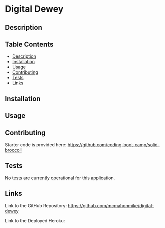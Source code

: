 # Digital Dewey

## Description


## Table Contents
- [Description](#description)
- [Installation](#installation)
- [Usage](#usage)
- [Contributing](#contributing)
- [Tests](#tests)
- [Links](#links)

## Installation



## Usage

## Contributing

Starter code is provided here: https://github.com/coding-boot-camp/solid-broccoli

## Tests
No tests are currently operational for this application.

## Links

Link to the GitHub Repository: 
https://github.com/mcmahonmike/digital-dewey


Link to the Deployed Heroku:
